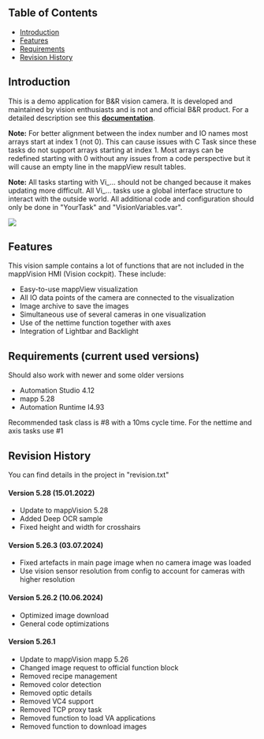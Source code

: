 ## Table of Contents
* [Introduction](#Introduction)
* [Features](#Features)
* [Requirements](#Requirements)
* [Revision History](#Revision-History)

<a name="Introduction"></a>
## Introduction
This is a demo application for B&R vision camera. It is developed and maintained by vision enthusiasts and is not and official B&R product. For a detailed description see this [**documentation**](Logical/Documentation/Vision%20Demo%20Application.pdf). 

**Note:** For better alignment between the index number and IO names most arrays start at index 1 (not 0). This can cause issues with C Task since these tasks do not support arrays starting at index 1. Most arrays can be redefined starting with 0 without any issues from a code perspective but it will cause an empty line in the mappView result tables.

**Note:** All tasks starting with Vi_... should not be changed because it makes updating more difficult. All Vi_... tasks use a global interface structure to interact with the outside world. All additional code and configuration should only be done in "YourTask" and "VisionVariables.var". 

![](Logical/Documentation/screenshot.png)

<a name="Features"></a>
## Features
This vision sample contains a lot of functions that are not included in the mappVision HMI (Vision cockpit). These include:
- Easy-to-use mappView visualization
- All IO data points of the camera are connected to the visualization
- Image archive to save the images
- Simultaneous use of several cameras in one visualization
- Use of the nettime function together with axes
- Integration of Lightbar and Backlight

<a name="Requirements"></a>
## Requirements (current used versions)
Should also work with newer and some older versions
* Automation Studio 4.12
* mapp 5.28
* Automation Runtime I4.93

Recommended task class is #8 with a 10ms cycle time. For the nettime and axis tasks use #1

<a name="Revision-History"></a>
## Revision History
You can find details in the project in "revision.txt"

#### Version 5.28 (15.01.2022)
- Update to mappVision 5.28
- Added Deep OCR sample
- Fixed height and width for crosshairs

#### Version 5.26.3 (03.07.2024)
- Fixed artefacts in main page image when no camera image was loaded
- Use vision sensor resolution from config to account for cameras with higher resolution

#### Version 5.26.2 (10.06.2024)
- Optimized image download
- General code optimizations

#### Version 5.26.1
- Update to mappVision mapp 5.26
- Changed image request to official function block 
- Removed recipe management 
- Removed color detection 
- Removed optic details 
- Removed VC4 support 
- Removed TCP proxy task 
- Removed function to load VA applications 
- Removed function to download images
